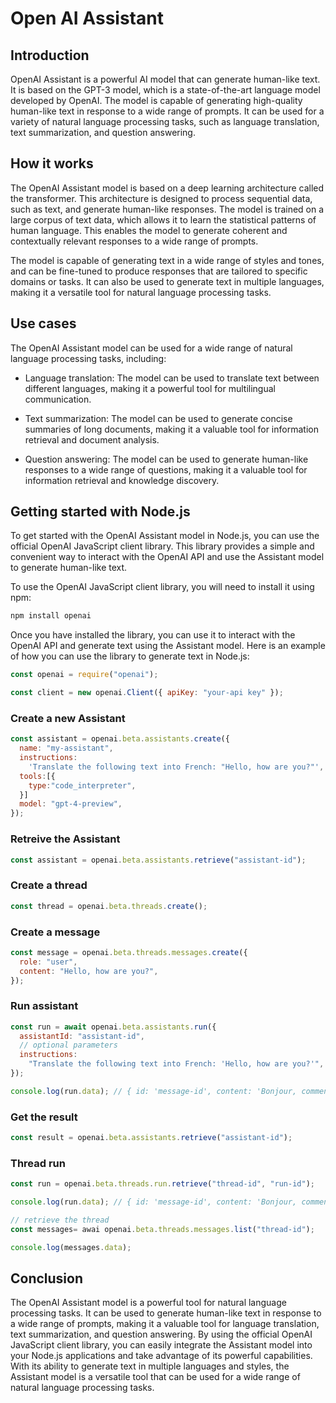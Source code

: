 # Open AI Assistant

## Introduction

OpenAI Assistant is a powerful AI model that can generate human-like text. It is based on the GPT-3 model, which is a state-of-the-art language model developed by OpenAI. The model is capable of generating high-quality human-like text in response to a wide range of prompts. It can be used for a variety of natural language processing tasks, such as language translation, text summarization, and question answering.

## How it works

The OpenAI Assistant model is based on a deep learning architecture called the transformer. This architecture is designed to process sequential data, such as text, and generate human-like responses. The model is trained on a large corpus of text data, which allows it to learn the statistical patterns of human language. This enables the model to generate coherent and contextually relevant responses to a wide range of prompts.

The model is capable of generating text in a wide range of styles and tones, and can be fine-tuned to produce responses that are tailored to specific domains or tasks. It can also be used to generate text in multiple languages, making it a versatile tool for natural language processing tasks.

## Use cases

The OpenAI Assistant model can be used for a wide range of natural language processing tasks, including:

- Language translation: The model can be used to translate text between different languages, making it a powerful tool for multilingual communication.

- Text summarization: The model can be used to generate concise summaries of long documents, making it a valuable tool for information retrieval and document analysis.

- Question answering: The model can be used to generate human-like responses to a wide range of questions, making it a valuable tool for information retrieval and knowledge discovery.

## Getting started with Node.js

To get started with the OpenAI Assistant model in Node.js, you can use the official OpenAI JavaScript client library. This library provides a simple and convenient way to interact with the OpenAI API and use the Assistant model to generate human-like text.

To use the OpenAI JavaScript client library, you will need to install it using npm:

```bash
npm install openai
```

Once you have installed the library, you can use it to interact with the OpenAI API and generate text using the Assistant model. Here is an example of how you can use the library to generate text in Node.js:

```js
const openai = require("openai");

const client = new openai.Client({ apiKey: "your-api key" });
```

### Create a new Assistant

```js
const assistant = openai.beta.assistants.create({
  name: "my-assistant",
  instructions:
    'Translate the following text into French: "Hello, how are you?"',
  tools:[{
    type:"code_interpreter",
  }]
  model: "gpt-4-preview",
});
```

### Retreive the Assistant

```js
const assistant = openai.beta.assistants.retrieve("assistant-id");
```

### Create a thread

```js
const thread = openai.beta.threads.create();
```

### Create a message

```js
const message = openai.beta.threads.messages.create({
  role: "user",
  content: "Hello, how are you?",
});
```

### Run assistant

```js
const run = await openai.beta.assistants.run({
  assistantId: "assistant-id",
  // optional parameters
  instructions:
    "Translate the following text into French: 'Hello, how are you?'",
});

console.log(run.data); // { id: 'message-id', content: 'Bonjour, comment ça va?' }
```

### Get the result

```js
const result = openai.beta.assistants.retrieve("assistant-id");
```

### Thread run

```js
const run = openai.beta.threads.run.retrieve("thread-id", "run-id");

console.log(run.data); // { id: 'message-id', content: 'Bonjour, comment ça va?' }

// retrieve the thread
const messages= awai openai.beta.threads.messages.list("thread-id");

console.log(messages.data);
```

## Conclusion

The OpenAI Assistant model is a powerful tool for natural language processing tasks. It can be used to generate human-like text in response to a wide range of prompts, making it a valuable tool for language translation, text summarization, and question answering. By using the official OpenAI JavaScript client library, you can easily integrate the Assistant model into your Node.js applications and take advantage of its powerful capabilities. With its ability to generate text in multiple languages and styles, the Assistant model is a versatile tool that can be used for a wide range of natural language processing tasks.